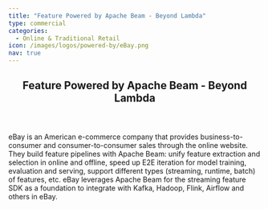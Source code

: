 ```yaml
---
title: "Feature Powered by Apache Beam - Beyond Lambda"
type: commercial
categories:
  - Online & Traditional Retail
icon: /images/logos/powered-by/eBay.png 
nav: true
---
```

<!--
Licensed under the Apache License, Version 2.0 (the "License");
you may not use this file except in compliance with the License.
You may obtain a copy of the License at

http://www.apache.org/licenses/LICENSE-2.0

Unless required by applicable law or agreed to in writing, software
distributed under the License is distributed on an "AS IS" BASIS,
WITHOUT WARRANTIES OR CONDITIONS OF ANY KIND, either express or implied.
See the License for the specific language governing permissions and
limitations under the License.
-->
<div>

<header class="case-study-header">
  <h2 itemprop="name headline">Feature Powered by Apache Beam - Beyond Lambda</h2>
</header>

eBay is an American e-commerce company that provides business-to-consumer and consumer-to-consumer sales through the online website. They build feature pipelines with Apache Beam: unify feature extraction and selection in online and offline, speed up E2E iteration for model training, evaluation and serving, support different types (streaming, runtime, batch) of features, etc. eBay leverages Apache Beam for the streaming feature SDK as a foundation to integrate with Kafka, Hadoop, Flink, Airflow and others in eBay.

</div>

